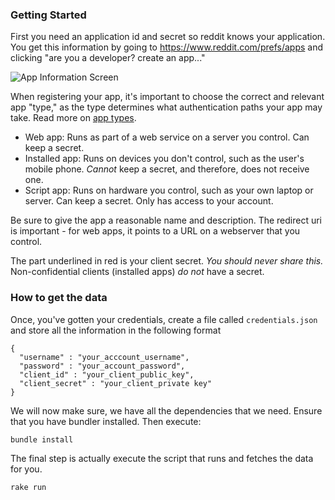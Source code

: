 ### Getting Started

First you need an application id and secret so reddit knows your application. You get this information by going to https://www.reddit.com/prefs/apps and clicking "are you a developer? create an app..."

![App Information Screen](http://i.imgur.com/e2kOR1a.png)

When registering your app, it's important to choose the correct and relevant app "type," as the type determines what authentication paths your app may take. Read more on [app types](oauth2-app-types).

* Web app: Runs as part of a web service on a server you control. Can keep a secret.
* Installed app: Runs on devices you don't control, such as the user's mobile phone. *Cannot* keep a secret, and therefore, does not receive one.
* Script app: Runs on hardware you control, such as your own laptop or server. Can keep a secret. Only has access to your account.

Be sure to give the app a reasonable name and description. The redirect uri is important - for web apps, it points to a URL on a webserver that you control.

The part underlined in red is your client secret. *You should never share this.* Non-confidential clients (installed apps) *do not* have a secret.


### How to get the data

Once, you've gotten your credentials, create a file called `credentials.json` and store all the information in the following format
```
{
  "username" : "your_acccount_username",
  "password" : "your_account_password",
  "client_id" : "your_client_public_key",
  "client_secret" : "your_client_private key"
}
```

We will now make sure, we have all the dependencies that we need. Ensure that you have bundler installed. Then execute:
```
bundle install
```

The final step is actually execute the script that runs and fetches the data for you.
```
rake run
```
